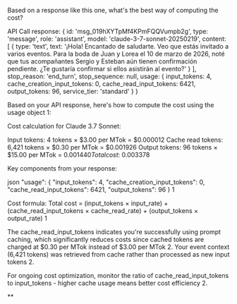 Based on a response like this one, what's the best way of computing the cost?

API Call response: {
id: 'msg_019hXYTpMf4KPmFQQVumpb2g',
type: 'message',
role: 'assistant',
model: 'claude-3-7-sonnet-20250219',
content: [
{
type: 'text',
text: '¡Hola! Encantado de saludarte. Veo que estás invitado a varios eventos. Para la boda de Juan y Lorea el 10 de marzo de 2026, noté que tus acompañantes Sergio y Esteban aún tienen confirmación pendiente. ¿Te gustaría confirmar si ellos asistirán al evento?'
}
],
stop_reason: 'end_turn',
stop_sequence: null,
usage: {
input_tokens: 4,
cache_creation_input_tokens: 0,
cache_read_input_tokens: 6421,
output_tokens: 96,
service_tier: 'standard'
}
}

Based on your API response, here's how to compute the cost using the usage object 1:

Cost calculation for Claude 3.7 Sonnet:

Input tokens: 4 tokens × $3.00 per MTok = $0.000012
Cache read tokens: 6,421 tokens × $0.30 per MTok = $0.001926
Output tokens: 96 tokens × $15.00 per MTok = $0.001440
Total cost: ~$0.003378

Key components from your response:

json
"usage": {
"input_tokens": 4,
"cache_creation_input_tokens": 0,
"cache_read_input_tokens": 6421,
"output_tokens": 96
}
1

Cost formula:
Total cost = (input_tokens × input_rate) + (cache_read_input_tokens × cache_read_rate) + (output_tokens × output_rate) 1

The cache_read_input_tokens indicates you're successfully using prompt caching, which significantly reduces costs since cached tokens are charged at $0.30 per MTok instead of $3.00 per MTok 2. Your event context (6,421 tokens) was retrieved from cache rather than processed as new input tokens 2.

For ongoing cost optimization, monitor the ratio of cache_read_input_tokens to input_tokens - higher cache usage means better cost efficiency 2.

\*\*
